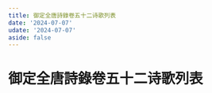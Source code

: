 ```yaml
---
title: 御定全唐詩錄卷五十二诗歌列表
date: '2024-07-07'
udate: '2024-07-07'
aside: false
---
```

# 御定全唐詩錄卷五十二诗歌列表

<PoemList :list="poems" :authorMap="authorMap" :chapternum="52" />

<script setup>
const chapter = '卷五十二';
import poems from '/data/qtsl/卷五十二/poems.json'
import authorMap from '/data/qtsl/卷五十二/author.json'
</script>
